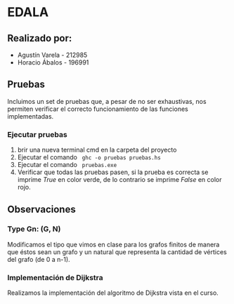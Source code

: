 # EDALA

## Realizado por:
- Agustín Varela - 212985
- Horacio Ábalos - 196991

## Pruebas
Incluimos un set de pruebas que, a pesar de no ser exhaustivas, nos permiten verificar el correcto funcionamiento de las funciones implementadas. 

### Ejecutar pruebas
1. brir una nueva terminal cmd en la carpeta del proyecto
2. Ejecutar el comando
``` ghc -o pruebas pruebas.hs```
3. Ejecutar el comando ``` pruebas.exe```
4. Verificar que todas las pruebas pasen, si la prueba es correcta se imprime _True_ en color verde, de lo contrario se imprime _False_ en color rojo.

## Observaciones

### Type Gn: (G, N)  
Modificamos el tipo que vimos en clase para los grafos finitos de manera que éstos sean un grafo y un natural que representa la cantidad de vértices del grafo (de 0 a n-1).

### Implementación de Dijkstra 
Realizamos la implementación del algoritmo de Dijkstra vista en el curso.
